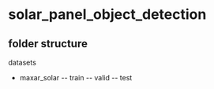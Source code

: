 # solar_panel_object_detection

## folder structure
datasets
- maxar_solar
-- train
-- valid
-- test